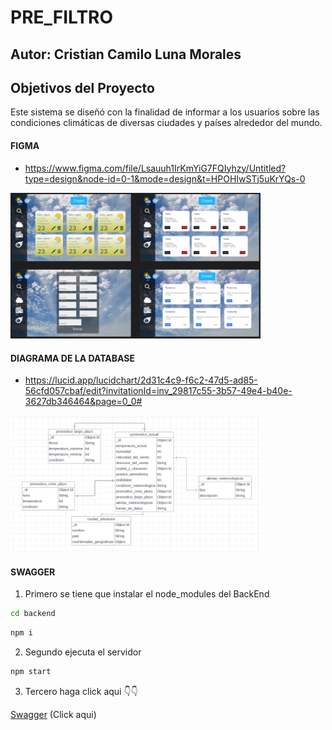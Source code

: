 # PRE_FILTRO

## Autor: **Cristian Camilo Luna Morales** 

## Objetivos del Proyecto

Este sistema se diseñó con la finalidad de informar a los usuarios sobre las condiciones climáticas de diversas ciudades y países alrededor del mundo.


#### FIGMA

* https://www.figma.com/file/Lsauuh1IrKmYiG7FQIyhzy/Untitled?type=design&node-id=0-1&mode=design&t=HPOHIwSTj5uKrYQs-0

<img src="./frontend/src/assets/figma.png" alt="Texto alternativo" width="400">

#### DIAGRAMA DE LA DATABASE

* https://lucid.app/lucidchart/2d31c4c9-f6c2-47d5-ad85-56cfd057cbaf/edit?invitationId=inv_29817c55-3b57-49e4-b40e-3627db346464&page=0_0#

<img src="./frontend/src/assets/diagrama.png" alt="Texto alternativo" width="400">

#### SWAGGER


1. Primero se tiene que instalar el node_modules del BackEnd

```bash
cd backend
```
```bash
npm i
```

2. Segundo ejecuta el servidor
```bash
npm start
```

3. Tercero haga click aqui 👇👇


[Swagger](http://localhost:6996/api-doc/#/)       (Click aqui)




